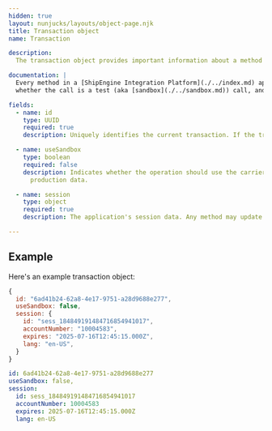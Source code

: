 ```yaml
---
hidden: true
layout: nunjucks/layouts/object-page.njk
title: Transaction object
name: Transaction

description:
  The transaction object provides important information about a method invocation. It also allows you to pass session state between methods, which is especially important for authentication credentials.

documentation: |
  Every method in a [ShipEngine Integration Platform](./../index.md) application receives a transaction object as the first parameter. This object contains useful information about the method invocation, such as a unique `transactionID`,
  whether the call is a test (aka [sandbox](./../sandbox.md)) call, and session state such as authentication credentials.

fields:
  - name: id
    type: UUID
    required: true
    description: Uniquely identifies the current transaction. If the transaction is retried, then this `id` will remain the same. You can use this to detect and prevent duplicate operations.

  - name: useSandbox
    type: boolean
    required: false
    description: Indicates whether the operation should use the carrier's [sandbox](./../sandbox.md) or development API rather than the normal production API. If `useSandbox` is `true`, then the operation MUST NOT incur any actual costs or affect
      production data.

  - name: session
    type: object
    required: true
    description: The application's session data. Any method may update the session data, such as renewing a session token or updating a timestamp. Must be JSON serializable.

---
```



Example
-------------------------------------------------
Here's an example transaction object:

```javascript
{
  id: "6ad41b24-62a8-4e17-9751-a28d9688e277",
  useSandbox: false,
  session: {
    id: "sess_184849191484716854941017",
    accountNumber: "10004583",
    expires: "2025-07-16T12:45:15.000Z",
    lang: "en-US",
  }
}
```

```yaml
id: 6ad41b24-62a8-4e17-9751-a28d9688e277
useSandbox: false,
session:
  id: sess_184849191484716854941017
  accountNumber: 10004583
  expires: 2025-07-16T12:45:15.000Z
  lang: en-US
```
